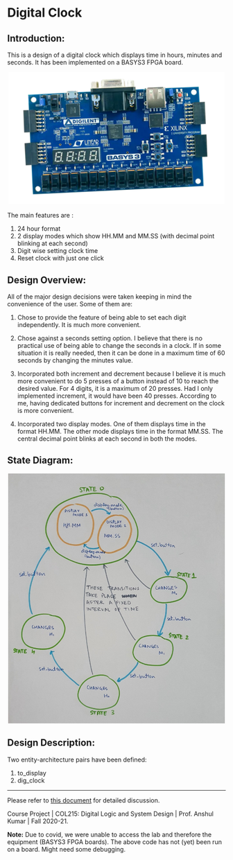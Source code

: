 # Digital Clock

## Introduction:

This is a design of a digital clock which displays time in hours, minutes and seconds. It has
been implemented on a BASYS3 FPGA board.

<p align="center">
  <img src="img/basys_board.png" width="500"/>
</p>

The main features are :
1) 24 hour format
2) 2 display modes which show HH.MM and MM.SS (with decimal point blinking at each second)
3) Digit wise setting clock time
4) Reset clock with just one click

## Design Overview:
All of the major design decisions were taken keeping in mind the convenience of the user. Some of them are:

1) Chose to provide the feature of being able to set each digit independently. It is much more convenient.

2) Chose against a seconds setting option. I believe that there is no practical use of being able to change the seconds in a clock. If in some situation it is really needed, then it can be done in a maximum time of 60 seconds by changing the minutes value.

3) Incorporated both increment and decrement because I believe it is much more convenient to do 5 presses of a button instead of 10 to reach the desired value. For 4 digits, it is a maximum of 20 presses. Had I only implemented increment, it would have been 40 presses. According to me, having dedicated buttons for increment and decrement on the clock is more convenient.

4) Incorporated two display modes. One of them displays time in the format HH.MM. The other mode displays time in the format MM.SS. The central decimal point blinks at each second in both the modes.

## State Diagram:

<p align="center">
  <img src="img/state_diag.jpg" width="500"/>
</p>

## Design Description:
Two entity-architecture pairs have been defined:
1) to_display
2) dig_clock


____

Please refer to [this document](Project_Description.pdf) for detailed discussion.


Course Project | COL215: Digital Logic and System Design | Prof. Anshul Kumar | Fall 2020-21.


**Note:** Due to covid, we were unable to access the lab and therefore the equipment (BASYS3 FPGA boards). The above code has not (yet) been run on a board. Might need some debugging.
